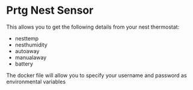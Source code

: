 # Prtg Nest Sensor
This allows you to get the following details from your nest thermostat:

- nesttemp
- nesthumidity
- autoaway
- manualaway
- battery

The docker file will allow you to specify your username and password as environmental variables
